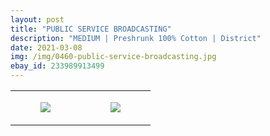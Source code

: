 ```yaml
---
layout: post
title: "PUBLIC SERVICE BROADCASTING"
description: "MEDIUM | Preshrunk 100% Cotton | District"
date: 2021-03-08
img: /img/0460-public-service-broadcasting.jpg
ebay_id: 233989913499
---
```




<table style="width:100%;"><tr><td style="vertical-align:top;">
      <figure class="tmblr-full" data-orig-height="2048" data-orig-width="1365" data-orig-src="https://concertshirts.netlify.app/shirts/0460/0460-01.jpg"><img src="https://64.media.tumblr.com/cb73b9fc0b8d73379a5fbeffe6984983/8b63880e70c119db-38/s540x810/d03ed080a3247f2a6e03d16092fb59f6b3c9ec30.jpg" data-orig-height="2048" data-orig-width="1365" data-orig-src="https://concertshirts.netlify.app/shirts/0460/0460-01.jpg"/></figure></td>
    <td style="vertical-align:top;">
      <figure class="tmblr-full" data-orig-height="2048" data-orig-width="1365" data-orig-src="https://concertshirts.netlify.app/shirts/0460/0460-02.jpg"><img src="https://64.media.tumblr.com/c6029965132b99172809e0391b41de49/8b63880e70c119db-e1/s540x810/71cf7d094051a824e87a495fb34682b475d1a7eb.jpg" data-orig-height="2048" data-orig-width="1365" data-orig-src="https://concertshirts.netlify.app/shirts/0460/0460-02.jpg"/></figure></td>
  </tr></table>
